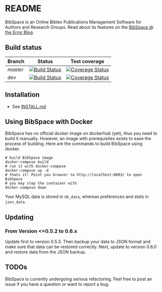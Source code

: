 # README #

BibSpace is an Online Bibtex Publications Management Software for Authors and Research Groups. Read about its features on the [BibSpace @ the Error Blog](https://blog.hex64.com/bibspace-online-bibtex-publications-management-software-for-authors-and-research-groups/).

## Build status ##

Branch | Status | Test coverage
--- | --- | ---
*master* | [![Build Status](https://travis-ci.org/vikin91/BibSpace.svg?branch=master)](https://travis-ci.org/vikin91/BibSpace) | [![Coverage Status](https://coveralls.io/repos/github/vikin91/BibSpace/badge.svg?branch=master)](https://coveralls.io/github/vikin91/BibSpace?branch=master)
*dev* | [![Build Status](https://travis-ci.org/vikin91/BibSpace.svg?branch=dev)](https://travis-ci.org/vikin91/BibSpace) | [![Coverage Status](https://coveralls.io/repos/github/vikin91/BibSpace/badge.svg?branch=dev)](https://coveralls.io/github/vikin91/BibSpace?branch=dev)

## Installation ##
* See [INSTALL.md](INSTALL.md)

## Using BibSpace with Docker ##

BibSpace has no official docker image on dockerhub (yet), thus you need to build it manually. However, an image with prerequisites exists to ease the process of building. Here are the commands to build BibSpace using docker.

```
# build BibSpace image
docker-compose build
# run it with docker-compose
docker-compose up -d
# thats it! Point you browser to http://localhost:8083/ to open BibSpace
# you may stop the container with
docker-compose down
```

Your MySQL data is stored in `db_data`, whereas preferences and stats in `json_data`.

## Updating

### From Version <=0.5.2 to 0.6.x

Update first to version 0.5.3.
Then backup your data to JSON format and make sure that data can be restored correctly.
Next, update to version 0.6.0 and restore data from the JSON backup.

## TODOs ##
BibSpace is currently undergoing serious refactoring.
Feel free to post an issue if you have a question or want to report a bug.
